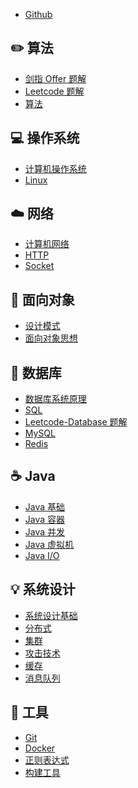 - [Github](https://github.com/lemon1850/study)

## ✏️ 算法

- [剑指 Offer 题解](notes/剑指%20Offer%20题解%20-%20目录1.md) </br>
- [Leetcode 题解](notes/Leetcode%20题解%20-%20目录1.md) </br>
- [算法](notes/算法%20-%20目录1.md) </br>

## 💻 操作系统

- [计算机操作系统](notes/计算机操作系统%20-%20目录1.md) </br>
- [Linux](notes/Linux.md)

## ☁️ 网络

- [计算机网络](notes/计算机网络%20-%20目录1.md) </br>
- [HTTP](notes/HTTP.md) </br>
- [Socket](notes/Socket.md)

## 🎨 面向对象

- [设计模式](notes/设计模式%20-%20目录1.md) </br>
- [面向对象思想](notes/面向对象思想.md)

## 💾 数据库

- [数据库系统原理](notes/数据库系统原理.md) </br>
- [SQL](notes/SQL.md) </br>
- [Leetcode-Database 题解](notes/Leetcode-Database%20题解.md) </br>
- [MySQL](notes/MySQL.md) </br>
- [Redis](notes/Redis.md)

## ☕️ Java

- [Java 基础](notes/Java%20基础.md) </br>
- [Java 容器](notes/Java%20容器.md) </br>
- [Java 并发](notes/Java%20并发.md) </br>
- [Java 虚拟机](notes/Java%20虚拟机.md) </br>
- [Java I/O](notes/Java%20IO.md)

## 💡 系统设计

- [系统设计基础](notes/系统设计基础.md) </br>
- [分布式](notes/分布式.md) </br>
- [集群](notes/集群.md) </br>
- [攻击技术](notes/攻击技术.md) </br>
- [缓存](notes/缓存.md) </br>
- [消息队列](notes/消息队列.md)

## 🔧 工具

- [Git](notes/Git.md) </br>
- [Docker](notes/Docker.md) </br>
- [正则表达式](notes/正则表达式.md) </br>
- [构建工具](notes/构建工具.md)

<!--⭐️欢迎关注我的公众号 CyC2018，在公众号后台回复关键字 📚 **资料** 可领取复习大纲，这份大纲是我花了一整年时间整理的面试知识点列表，不仅系统整理了面试知识点，而且标注了各个知识点的重要程度，从而帮你理清多而杂的面试知识点。可以说我基本是按照这份大纲来进行复习的，这份大纲对我拿到了 BAT 头条等 Offer 起到很大的帮助。你们完全可以和我一样根据大纲上列的知识点来进行复习，就不用看很多不重要的内容，也可以知道哪些内容很重要从而多安排一些复习时间。
<br/><br/>
<div align="center">
  <img src="https://cyc-1256109796.cos.ap-guangzhou.myqcloud.com/%E5%85%AC%E4%BC%97%E5%8F%B7.jpg" width="200px">
</div> -->


